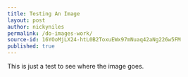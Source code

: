 ```yaml
---
title: Testing An Image
layout: post
author: nickyniles
permalink: /do-images-work/
source-id: 16YOoMjLX24-htL0B2ToxuEWx97mNuaq42aNg226w5FM
published: true
---
```

This is just a test to see where the image goes.

